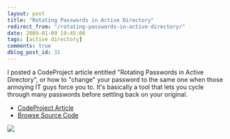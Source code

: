 ```yaml
---
layout: post
title: "Rotating Passwords in Active Directory"
redirect_from: "/rotating-passwords-in-active-directory/"
date: 2009-01-09 19:45:00
tags: [active directory]
comments: true
dblog_post_id: 31
---
```

I posted a CodeProject article entitled "Rotating Passwords in Active Directory", or how to "change" your password to the same one when those annoying IT guys force you to. It's basically a tool that lets you cycle through many passwords before settling back on your original.

- [CodeProject Article](https://www.codeproject.com/Articles/32403/Rotating-Passwords-in-Active-Directory)
- [Browse Source Code](https://github.com/dblock/codeproject/tree/master/RotatePassword)

![](http://www.codeproject.com/KB/system/rotatepassword/RotatePassword.jpg)

